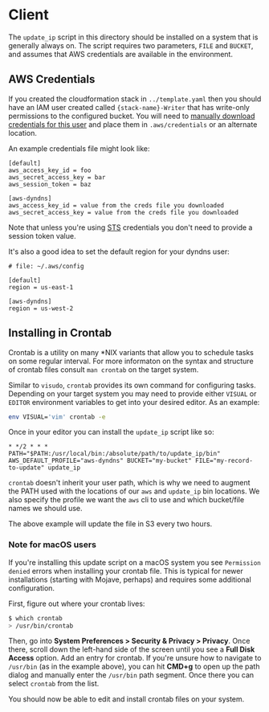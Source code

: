 # Client

The `update_ip` script in this directory should be installed on a system that
is generally always on. The script requires two parameters, `FILE` and `BUCKET`,
and assumes that AWS credentials are available in the environment.

## AWS Credentials

If you created the cloudformation stack in `../template.yaml` then you should
have an IAM user created called `{stack-name}-Writer` that has write-only
permissions to the configured bucket. You will need to [manually download
credentials for this user][aws-creds] and place them in `.aws/credentials`
or an alternate location.

An example credentials file might look like:

```
[default]
aws_access_key_id = foo
aws_secret_access_key = bar
aws_session_token = baz

[aws-dyndns]
aws_access_key_id = value from the creds file you downloaded
aws_secret_access_key = value from the creds file you downloaded
```

Note that unless you're using [STS] credentials you don't need to provide a
session token value.

It's also a good idea to set the default region for your dyndns user:

```
# file: ~/.aws/config

[default]
region = us-east-1

[aws-dyndns]
region = us-west-2
```

## Installing in Crontab

Crontab is a utility on many \*NIX variants that allow you to schedule tasks
on some regular interval. For more informaton on the syntax and structure
of crontab files consult `man crontab` on the target system.

Similar to `visudo`, `crontab` provides its own command for configuring tasks.
Depending on your target system you may need to provide either `VISUAL` or
`EDITOR` environment variables to get into your desired editor. As an example:

```bash
env VISUAL='vim' crontab -e
```

Once in your editor you can install the `update_ip` script like so:

```
* */2 * * * PATH="$PATH:/usr/local/bin:/absolute/path/to/update_ip/bin" AWS_DEFAULT_PROFILE="aws-dyndns" BUCKET="my-bucket" FILE="my-record-to-update" update_ip
```

`crontab` doesn't inherit your user path, which is why we need to augment the
PATH used with the locations of our `aws` and `update_ip` bin locations. We
also specify the profile we want the `aws` cli to use and which bucket/file
names we should use.

The above example will update the file in S3 every two hours.

### Note for macOS users

If you're installing this update script on a macOS system you see
`Permission denied` errors when installing your crontab file. This is typical
for newer installations (starting with Mojave, perhaps) and requires some
additional configuration.

First, figure out where your crontab lives:

```bash
$ which crontab
> /usr/bin/crontab
```

Then, go into **System Preferences > Security & Privacy > Privacy**. Once
there, scroll down the left-hand side of the screen until you see a **Full Disk
Access** option. Add an entry for crontab. If you're unsure how to navigate to
`/usr/bin` (as in the example above), you can hit **CMD+g** to open up the
path dialog and manually enter the `/usr/bin` path segment. Once there you can
select `crontab` from the list.

You should now be able to edit and install crontab files on your system.

[aws-creds]: https://docs.aws.amazon.com/IAM/latest/UserGuide/id_credentials_access-keys.html
[STS]: https://docs.aws.amazon.com/STS/latest/APIReference/Welcome.html
